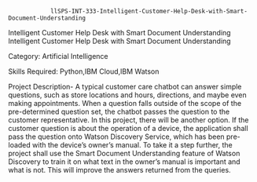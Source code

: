                 llSPS-INT-333-Intelligent-Customer-Help-Desk-with-Smart-Document-Understanding

Intelligent Customer Help Desk with Smart Document Understanding Intelligent Customer Help Desk with Smart Document Understanding

Category: Artificial Intelligence

Skills Required: Python,IBM Cloud,IBM Watson

Project Description- A typical customer care chatbot can answer simple questions, 
such as store locations and hours, directions, and maybe even making appointments.
When a question falls outside of the scope of the pre-determined question set, the
chatbot passes the question to the customer representative. In this project, there
will be another option. If the customer question is about the operation of a device, 
the application shall pass the question onto Watson Discovery Service, which has been 
pre-loaded with the device’s owner’s manual. To take it a step further, the project
shall use the Smart Document Understanding feature of Watson Discovery to train it 
on what text in the owner’s manual is important and what is not. This will improve
the answers returned from the queries.
